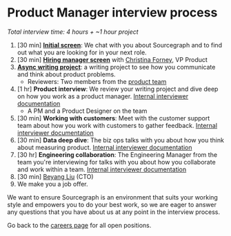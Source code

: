 # Product Manager interview process

_Total interview time: 4 hours + ~1 hour project_

1. [30 min] **[Initial screen](../initial_screen.md)**: We chat with you about Sourcegraph and to find out what you are looking for in your next role.
1. [30 min] **[Hiring manager screen](../hm_intro_call.md)** with [Christina Forney](../../../../../company/team/index.md#christina-forney-she-her), VP Product
1. **[Async writing project](./pm_rfc_project.md)**: a writing project to see how you communicate and think about product problems.
   - Reviewers: Two members from the [product team](../../index.md#team)
1. [1 hr] **Product interview**: We review your writing project and dive deep on how you work as a product manager. [Internal interviewer documentation](https://github.com/sourcegraph/interviews/blob/master/product/product-manager/product.md)
   - A PM and a Product Designer on the team
1. [30 min] **Working with customers**: Meet with the customer support team about how you work with customers to gather feedback. [Internal interviewer documentation](https://github.com/sourcegraph/interviews/blob/master/product/product-manager/customers-and-data.md)
1. [30 min] **Data deep dive**: The biz ops talks with you about how you think about measuring product. [Internal interviewer documentation](https://github.com/sourcegraph/interviews/blob/master/product/product-manager/customers-and-data.md)
1. [30 hr] **Engineering collaboration**: The Engineering Manager from the team you're interviewing for talks with you about how you collaborate and work within a team. [Internal interviewer documentation](https://github.com/sourcegraph/interviews/blob/master/product/product-manager/design-engineering-collaboration.md)
1. [30 min] [Beyang Liu](../../../../../company/team/index.md#beyang-liu) (CTO)
1. We make you a job offer.

We want to ensure Sourcegraph is an environment that suits your working style and empowers you to do your best work, so we are eager to answer any questions that you have about us at any point in the interview process.

Go back to the [careers page](https://boards.greenhouse.io/sourcegraph91) for all open positions.
